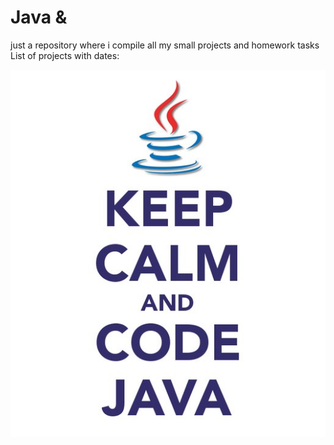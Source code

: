 # Java &
just a repository where i compile all my small projects and homework tasks  List of projects with dates:   

![KCCJ](Images/pictureForREADME.png)
